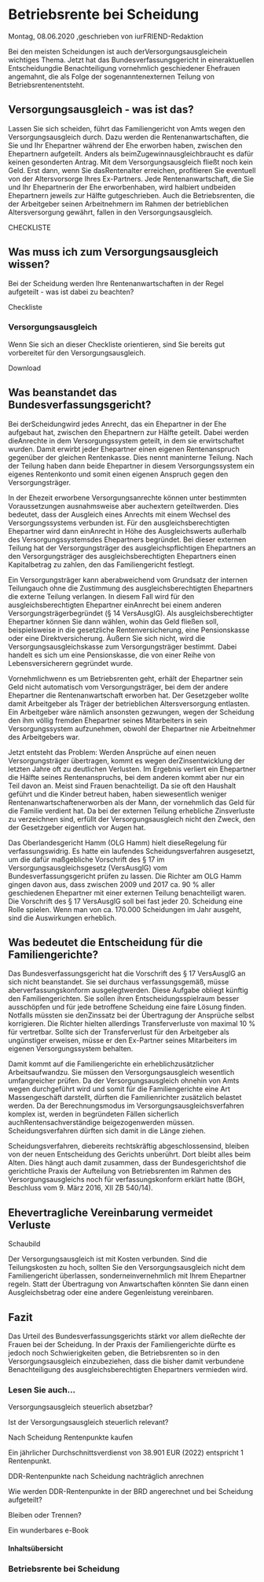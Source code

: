 # Betriebsrente bei Scheidung

Montag, 08.06.2020 ,geschrieben von iurFRIEND-Redaktion

Bei den meisten Scheidungen ist auch derVersorgungsausgleichein wichtiges Thema. Jetzt hat das Bundesverfassungsgericht in eineraktuellen Entscheidungdie Benachteiligung vornehmlich geschiedener Ehefrauen angemahnt, die als Folge der sogenanntenexternen Teilung von Betriebsrentenentsteht.

## Versorgungsausgleich - was ist das?

Lassen Sie sich scheiden, führt das Familiengericht von Amts wegen den Versorgungsausgleich durch. Dazu werden die Rentenanwartschaften, die Sie und Ihr Ehepartner während der Ehe erworben haben, zwischen den Ehepartnern aufgeteilt. Anders als beimZugewinnausgleichbraucht es dafür keinen gesonderten Antrag. Mit dem Versorgungsausgleich fließt noch kein Geld. Erst dann, wenn Sie dasRentenalter erreichen, profitieren Sie eventuell von der Altersvorsorge Ihres Ex-Partners. Jede Rentenanwartschaft, die Sie und Ihr Ehepartnerin der Ehe erworbenhaben, wird halbiert undbeiden Ehepartnern jeweils zur Hälfte gutgeschrieben. Auch die Betriebsrenten, die der Arbeitgeber seinen Arbeitnehmern im Rahmen der betrieblichen Altersversorgung gewährt, fallen in den Versorgungsausgleich.

CHECKLISTE

## Was muss ich zum Versorgungsausgleich wissen?

Bei der Scheidung werden Ihre Rentenanwartschaften in der Regel aufgeteilt - was ist dabei zu beachten?

Checkliste

### Versorgungsausgleich

Wenn Sie sich an dieser Checkliste orientieren, sind Sie bereits gut vorbereitet für den Versorgungsausgleich.

Download

## Was beanstandet das Bundesverfassungsgericht?

Bei derScheidungwird jedes Anrecht, das ein Ehepartner in der Ehe aufgebaut hat, zwischen den Ehepartnern zur Hälfte geteilt. Dabei werden dieAnrechte in dem Versorgungssystem geteilt, in dem sie erwirtschaftet wurden. Damit erwirbt jeder Ehepartner einen eigenen Rentenanspruch gegenüber der gleichen Rentenkasse. Dies nennt maninterne Teilung. Nach der Teilung haben dann beide Ehepartner in diesem Versorgungssystem ein eigenes Rentenkonto und somit einen eigenen Anspruch gegen den Versorgungsträger.

In der Ehezeit erworbene Versorgungsanrechte können unter bestimmten Voraussetzungen ausnahmsweise aber auchextern geteiltwerden. Dies bedeutet, dass der Ausgleich eines Anrechts mit einem Wechsel des Versorgungssystems verbunden ist. Für den ausgleichsberechtigten Ehepartner wird dann einAnrecht in Höhe des Ausgleichswerts außerhalb des Versorgungssystemsdes Ehepartners begründet. Bei dieser externen Teilung hat der Versorgungsträger des ausgleichspflichtigen Ehepartners an den Versorgungsträger des ausgleichsberechtigten Ehepartners einen Kapitalbetrag zu zahlen, den das Familiengericht festlegt.

Ein Versorgungsträger kann aberabweichend vom Grundsatz der internen Teilungauch ohne die Zustimmung des ausgleichsberechtigten Ehepartners die externe Teilung verlangen. In diesem Fall wird für den ausgleichsberechtigten Ehepartner einAnrecht bei einem anderen Versorgungsträgerbegründet (§ 14 VersAusglG). Als ausgleichsberechtigter Ehepartner können Sie dann wählen, wohin das Geld fließen soll, beispielsweise in die gesetzliche Rentenversicherung, eine Pensionskasse oder eine Direktversicherung. Äußern Sie sich nicht, wird die Versorgungsausgleichskasse zum Versorgungsträger bestimmt. Dabei handelt es sich um eine Pensionskasse, die von einer Reihe von Lebensversicherern gegründet wurde.

Vornehmlichwenn es um Betriebsrenten geht, erhält der Ehepartner sein Geld nicht automatisch vom Versorgungsträger, bei dem der andere Ehepartner die Rentenanwartschaft erworben hat. Der Gesetzgeber wollte damit Arbeitgeber als Träger der betrieblichen Altersversorgung entlasten. Ein Arbeitgeber wäre nämlich ansonsten gezwungen, wegen der Scheidung den ihm völlig fremden Ehepartner seines Mitarbeiters in sein Versorgungssystem aufzunehmen, obwohl der Ehepartner nie Arbeitnehmer des Arbeitgebers war.

Jetzt entsteht das Problem: Werden Ansprüche auf einen neuen Versorgungsträger übertragen, kommt es wegen derZinsentwicklung der letzten Jahre oft zu deutlichen Verlusten. Im Ergebnis verliert ein Ehepartner die Hälfte seines Rentenanspruchs, bei dem anderen kommt aber nur ein Teil davon an. Meist sind Frauen benachteiligt. Da sie oft den Haushalt geführt und die Kinder betreut haben, haben siewesentlich weniger Rentenanwartschaftenerworben als der Mann, der vornehmlich das Geld für die Familie verdient hat. Da bei der externen Teilung erhebliche Zinsverluste zu verzeichnen sind, erfüllt der Versorgungsausgleich nicht den Zweck, den der Gesetzgeber eigentlich vor Augen hat.

Das Oberlandesgericht Hamm (OLG Hamm) hielt dieseRegelung für verfassungswidrig. Es hatte ein laufendes Scheidungsverfahren ausgesetzt, um die dafür maßgebliche Vorschrift des § 17 im Versorgungsausgleichsgesetz (VersAusglG) vom Bundesverfassungsgericht prüfen zu lassen. Die Richter am OLG Hamm gingen davon aus, dass zwischen 2009 und 2017 ca. 90 % aller geschiedenen Ehepartner mit einer externen Teilung benachteiligt waren. Die Vorschrift des § 17 VersAusglG soll bei fast jeder 20. Scheidung eine Rolle spielen. Wenn man von ca. 170.000 Scheidungen im Jahr ausgeht, sind die Auswirkungen erheblich.

## Was bedeutet die Entscheidung für die Familiengerichte?

Das Bundesverfassungsgericht hat die Vorschrift des § 17 VersAusglG an sich nicht beanstandet. Sie sei durchaus verfassungsgemäß, müsse aberverfassungskonform ausgelegtwerden. Diese Aufgabe obliegt künftig den Familiengerichten. Sie sollen ihren Entscheidungsspielraum besser ausschöpfen und für jede betroffene Scheidung eine faire Lösung finden. Notfalls müssten sie denZinssatz bei der Übertragung der Ansprüche selbst korrigieren. Die Richter hielten allerdings Transferverluste von maximal 10 % für vertretbar. Sollte sich der Transferverlust für den Arbeitgeber als ungünstiger erweisen, müsse er den Ex-Partner seines Mitarbeiters im eigenen Versorgungssystem behalten.

Damit kommt auf die Familiengerichte ein erheblichzusätzlicher Arbeitsaufwandzu. Sie müssen den Versorgungsausgleich wesentlich umfangreicher prüfen. Da der Versorgungsausgleich ohnehin von Amts wegen durchgeführt wird und somit für die Familiengerichte eine Art Massengeschäft darstellt, dürften die Familienrichter zusätzlich belastet werden. Da der Berechnungsmodus im Versorgungsausgleichsverfahren komplex ist, werden in begründeten Fällen sicherlich auchRentensachverständige beigezogenwerden müssen. Scheidungsverfahren dürften sich damit in die Länge ziehen.

Scheidungsverfahren, diebereits rechtskräftig abgeschlossensind, bleiben von der neuen Entscheidung des Gerichts unberührt. Dort bleibt alles beim Alten. Dies hängt auch damit zusammen, dass der Bundesgerichtshof die gerichtliche Praxis der Aufteilung von Betriebsrenten im Rahmen des Versorgungsausgleichs noch für verfassungskonform erklärt hatte (BGH, Beschluss vom 9. März 2016, XII ZB 540/14).

## Ehevertragliche Vereinbarung vermeidet Verluste

Schaubild

Der Versorgungsausgleich ist mit Kosten verbunden. Sind die Teilungskosten zu hoch, sollten Sie den Versorgungsausgleich nicht dem Familiengericht überlassen, sonderneinvernehmlich mit Ihrem Ehepartner regeln. Statt der Übertragung von Anwartschaften könnten Sie dann einen Ausgleichsbetrag oder eine andere Gegenleistung vereinbaren.

## Fazit

Das Urteil des Bundesverfassungsgerichts stärkt vor allem dieRechte der Frauen bei der Scheidung. In der Praxis der Familiengerichte dürfte es jedoch noch Schwierigkeiten geben, die Betriebsrenten so in den Versorgungsausgleich einzubeziehen, dass die bisher damit verbundene Benachteiligung des ausgleichsberechtigten Ehepartners vermieden wird.

### Lesen Sie auch...

Versorgungsausgleich steuerlich absetzbar?

Ist der Versorgungsausgleich steuerlich relevant?

Nach Scheidung Rentenpunkte kaufen

Ein jährlicher Durchschnittsverdienst von 38.901 EUR (2022) entspricht 1 Rentenpunkt.

DDR-Rentenpunkte nach Scheidung nachträglich anrechnen

Wie werden DDR-Rentenpunkte in der BRD angerechnet und bei Scheidung aufgeteilt?

Bleiben oder Trennen?

Ein wunderbares e-Book

#### Inhaltsübersicht

### Betriebsrente bei Scheidung